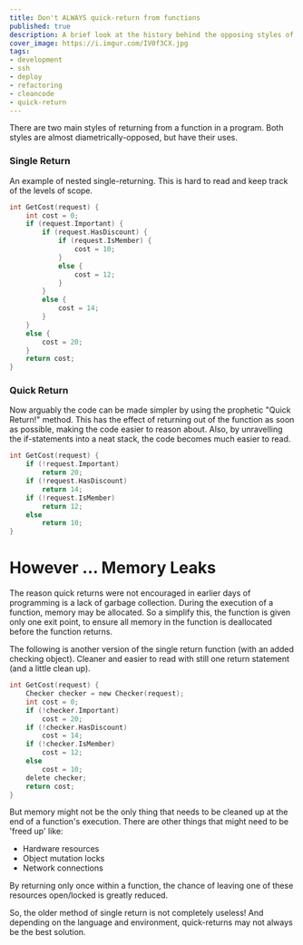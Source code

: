 ```yaml
---
title: Don't ALWAYS quick-return from functions
published: true
description: A brief look at the history behind the opposing styles of quick-return and single-return in functions.
cover_image: https://i.imgur.com/IV0f3CX.jpg
tags:
- development
- ssh
- deploy
- refactoring
- cleancode
- quick-return
---
```

 
There are two main styles of returning from a function in a program. Both styles are almost diametrically-opposed, but have their uses.

<!-- more --> 
 
### Single Return
An example of nested single-returning. This is hard to read and keep track of the levels of scope.

``` c
int GetCost(request) {
    int cost = 0;
    if (request.Important) {
        if (request.HasDiscount) {
            if (request.IsMember) {
                cost = 10;
            }
            else {
                cost = 12;
            }
        }
        else {
            cost = 14;
        }
    }
    else {
        cost = 20;
    }
    return cost;
}
```

### Quick Return
Now arguably the code can be made simpler by using the prophetic "Quick Return!" method. This has the effect of returning out of the function as soon as possible, making the code easier to reason about. Also, by unravelling the if-statements into a neat stack, the code becomes much easier to read.
 
``` c
int GetCost(request) {
    if (!request.Important) 
        return 20;
    if (!request.HasDiscount) 
        return 14;
    if (!request.IsMember) 
        return 12;
    else
        return 10;
}
```

# However ... Memory Leaks
The reason quick returns were not encouraged in earlier days of programming is a lack of garbage collection. During the execution of a function, memory may be allocated. So a simplify this, the function is given only one exit point, to ensure all memory in the function is deallocated before the function returns. 

The following is another version of the single return function (with an added checking object). Cleaner and easier to read with still one return statement (and a little clean up).

``` c
int GetCost(request) {
    Checker checker = new Checker(request);
    int cost = 0;
    if (!checker.Important) 
        cost = 20;
    if (!checker.HasDiscount) 
        cost = 14;
    if (!checker.IsMember) 
        cost = 12;
    else 
        cost = 10;
    delete checker;
    return cost;
}
```

But memory might not be the only thing that needs to be cleaned up at the end of a function's execution. There are other things that might need to be 'freed up' like:

- Hardware resources
- Object mutation locks
- Network connections

By returning only once within a function, the chance of leaving one of these resources open/locked is greatly reduced.

So, the older method of single return is not completely useless! And depending on the language and environment, quick-returns may not always be the best solution.